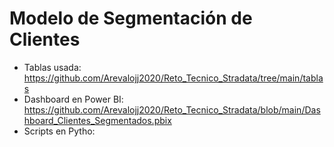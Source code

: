# Modelo de Segmentación  de Clientes
- Tablas usada: https://github.com/Arevalojj2020/Reto_Tecnico_Stradata/tree/main/tablas
- Dashboard en Power BI: https://github.com/Arevalojj2020/Reto_Tecnico_Stradata/blob/main/Dashboard_Clientes_Segmentados.pbix
- Scripts en Pytho:
